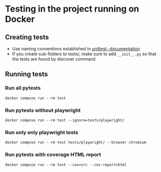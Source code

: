 # Testing in the project running on Docker

## Creating tests

- Use naming conventions established in [unittest -documentation](https://docs.python.org/3/library/unittest.html#basic-example)
- If you create sub-folders to tests/, make sure to add `__init__.py` so that the tests are found by discover command

## Running tests

### Run all pytests

```
docker compose run --rm test
```

### Run pytests without playwright

```
docker compose run --rm test --ignore=tests/playwright/
```

### Run only only playwright tests

```
docker compose run --rm test tests/playwright/ --browser chromium
```

### Run pytests with coverage HTML report

```
docker compose run --rm test --cov=src --cov-report=html
```
